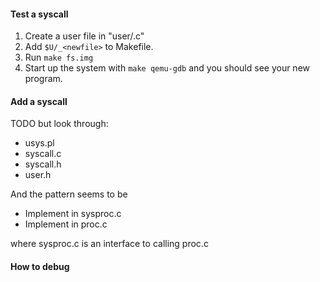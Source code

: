 #### Test a syscall
1. Create a user file in "user/<newfile>.c"
1. Add `$U/_<newfile>` to Makefile.
1. Run `make fs.img`
1. Start up the system with `make qemu-gdb` and you should see your new program. 

#### Add a syscall
TODO but look through:
* usys.pl
* syscall.c
* syscall.h
* user.h

And the pattern seems to be
* Implement in sysproc.c
* Implement in proc.c

where sysproc.c is an interface to calling proc.c

#### How to debug
